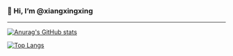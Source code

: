 ### 👋 Hi, I’m @xiangxingxing

---

[![Anurag's GitHub stats](https://github-readme-stats-git-master-xiangxingxing.vercel.app/api?username=xiangxingxing&count_private=true&show_icons=true&theme=radical&include_all_commits=true)](https://github.com/anuraghazra/github-readme-stats)

[![Top Langs](https://github-readme-stats-git-master-xiangxingxing.vercel.app/api/top-langs/?username=xiangxingxing&hide=html&layout=compact)](https://github.com/anuraghazra/github-readme-stats)
